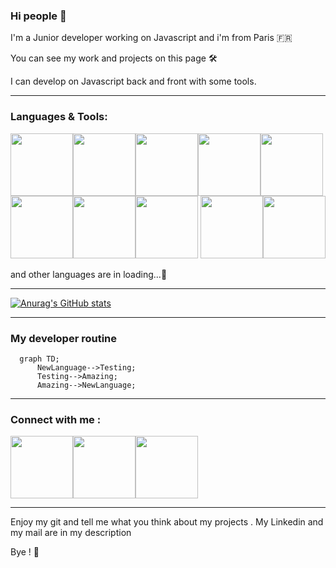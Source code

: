 ### Hi people 👋

I'm a Junior developer working on Javascript and i'm from Paris :fr: 

You can see my work and projects on this page :hammer_and_wrench:

I can develop on Javascript back and front with some tools.

---

### Languages & Tools:




<img  width="100px" src="https://cdn.jsdelivr.net/gh/devicons/devicon/icons/vscode/vscode-original-wordmark.svg" /><img  width="100px"  src="https://cdn.jsdelivr.net/gh/devicons/devicon/icons/javascript/javascript-original.svg" /><img  width="100px"  src="https://cdn.jsdelivr.net/gh/devicons/devicon/icons/html5/html5-original-wordmark.svg" /><img  width="100px"  src="https://cdn.jsdelivr.net/gh/devicons/devicon/icons/css3/css3-original-wordmark.svg" /><img  width="100px"  src="https://cdn.jsdelivr.net/gh/devicons/devicon/icons/nodejs/nodejs-original-wordmark.svg" /><img  width="100px"  src="https://cdn.jsdelivr.net/gh/devicons/devicon/icons/react/react-original-wordmark.svg" /><img  width="100px"  src="https://cdn.jsdelivr.net/gh/devicons/devicon/icons/postgresql/postgresql-original.svg" /><img  width="100px"  src="https://cdn.jsdelivr.net/gh/devicons/devicon/icons/sequelize/sequelize-plain-wordmark.svg" />
<img  width="100px"  src="https://cdn.jsdelivr.net/gh/devicons/devicon/icons/github/github-original.svg" /><img  width="100px"  src="https://cdn.jsdelivr.net/gh/devicons/devicon/icons/heroku/heroku-original.svg" />



and other languages are in loading...:construction:

---

[![Anurag's GitHub stats](https://github-readme-stats.vercel.app/api?username=Badara-Seydi)](https://github.com/anuraghazra/github-readme-stats)

---

### My developer routine 

```mermaid
  graph TD;
      NewLanguage-->Testing;
      Testing-->Amazing;
      Amazing-->NewLanguage;
```

---

### Connect with me :

<a href="https://badara-seydi.netlify.app" rel="Portfolio"><img  width="100px" src="https://user-images.githubusercontent.com/80858846/167230735-a22a1438-be52-4697-9484-08a467e22ab4.png"/></a><a href="https://www.linkedin.com/in/badara-seydi-8a4610214/" rel="Portfolio"><img  width="100px" src="https://user-images.githubusercontent.com/80858846/167230959-3fb6878b-9b59-4a25-9508-069ebbd84802.png"/></a><a href="mailto:badara.seydi.dev@gmail.com"><img width="100px" src="https://user-images.githubusercontent.com/80858846/167231100-5b2989b0-02a4-4263-b92b-43cc404b2dc9.png"/></a>




---
Enjoy my git and tell me what you think about my projects . My Linkedin and my mail are in my description 

Bye ! :wave:
